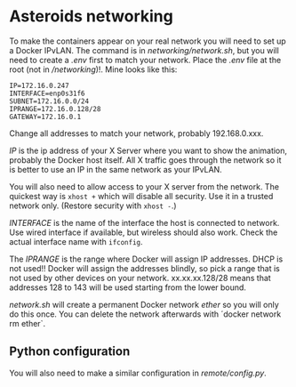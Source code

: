 # Asteroids networking

To make the containers appear on your real network you will need to set up a Docker IPvLAN. The command is in *networking/network.sh*, but you will need to create a *.env* first to match your network. Place the *.env* file at the root (not in */networking*)!. Mine looks like this:

    IP=172.16.0.247
    INTERFACE=enp0s31f6
    SUBNET=172.16.0.0/24
    IPRANGE=172.16.0.128/28
    GATEWAY=172.16.0.1

Change all addresses to match your network, probably 192.168.0.xxx.

*IP* is the ip address of your X Server where you want to show the animation, probably the Docker host itself. All X traffic goes through the network so it is better to use an IP in the same network as your IPvLAN.

You will also need to allow access to your X server from the network. The quickest way is `xhost +` which will disable all security. Use it in a trusted network only. (Restore security with `xhost -`.)

*INTERFACE* is the name of the interface the host is connected to network. Use wired interface if available, but wireless should also work. Check the actual interface name with `ifconfig`.

The *IPRANGE* is the range where Docker will assign IP addresses. DHCP is not used!! Docker will assign the addresses blindly, so pick a range that is not used by other devices on your network. xx.xx.xx.128/28 means that addresses 128 to 143 will be used starting from the lower bound.

*network.sh* will create a permanent Docker network *ether* so you will only do this once. You can delete the network afterwards with ´docker network rm ether`.

## Python configuration

You will also need to make a similar configuration in *remote/config.py*.
